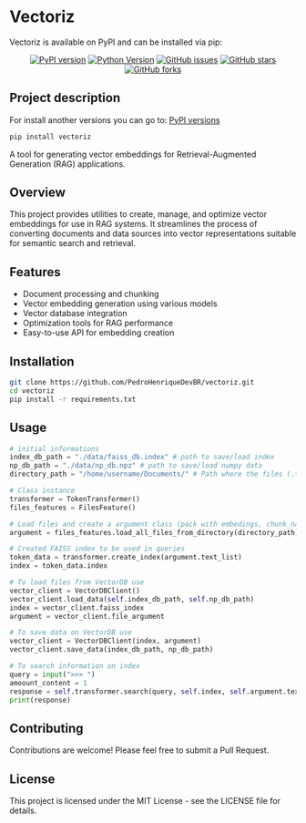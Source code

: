 # Vectoriz

Vectoriz is available on PyPI and can be installed via pip:

<div align="center">
    <a href="https://pypi.org/project/vectoriz/"><img src="https://badge.fury.io/py/vectoriz.svg" alt="PyPI version"></a>
    <a href="https://www.python.org/downloads/"><img src="https://img.shields.io/badge/python-3.12%2B-blue" alt="Python Version"></a>
    <a href="https://github.com/PedroHenriqueDevBR/vectoriz/issues"><img src="https://img.shields.io/github/issues/PedroHenriqueDevBR/vectoriz" alt="GitHub issues"></a>
    <a href="https://github.com/PedroHenriqueDevBR/vectoriz/stargazers"><img src="https://img.shields.io/github/stars/PedroHenriqueDevBR/vectoriz" alt="GitHub stars"></a>
    <a href="https://github.com/PedroHenriqueDevBR/vectoriz/network"><img src="https://img.shields.io/github/forks/PedroHenriqueDevBR/vectoriz" alt="GitHub forks"></a>
</div>

## Project description

For install another versions you can go to: <a href="https://pypi.org/project/vectoriz/#history">PyPI versions</a>

```bash
pip install vectoriz
```

A tool for generating vector embeddings for Retrieval-Augmented Generation (RAG) applications.

## Overview

This project provides utilities to create, manage, and optimize vector embeddings for use in RAG systems. It streamlines the process of converting documents and data sources into vector representations suitable for semantic search and retrieval.

## Features

- Document processing and chunking
- Vector embedding generation using various models
- Vector database integration
- Optimization tools for RAG performance
- Easy-to-use API for embedding creation

## Installation

```bash
git clone https://github.com/PedroHenriqueDevBR/vectoriz.git
cd vectoriz
pip install -r requirements.txt
```

## Usage

```python
# initial informations
index_db_path = "./data/faiss_db.index" # path to save/load index
np_db_path = "./data/np_db.npz" # path to save/load numpy data
directory_path = "/home/username/Documents/" # Path where the files (.txt, .docx) are saved

# Class instance
transformer = TokenTransformer()
files_features = FilesFeature()

# Load files and create a argument class (pack with embedings, chunk_names and text_list)
argument = files_features.load_all_files_from_directory(directory_path)

# Created FAISS index to be used in queries
token_data = transformer.create_index(argument.text_list)
index = token_data.index

# To load files from VectorDB use
vector_client = VectorDBClient()
vector_client.load_data(self.index_db_path, self.np_db_path)
index = vector_client.faiss_index
argument = vector_client.file_argument

# To save data on VectorDB use
vector_client = VectorDBClient(index, argument)
vector_client.save_data(index_db_path, np_db_path)

# To search information on index
query = input(">>> ")
amoount_content = 1
response = self.transformer.search(query, self.index, self.argument.text_list, amoount_content)
print(response)
```

## Contributing

Contributions are welcome! Please feel free to submit a Pull Request.

## License

This project is licensed under the MIT License - see the LICENSE file for details.